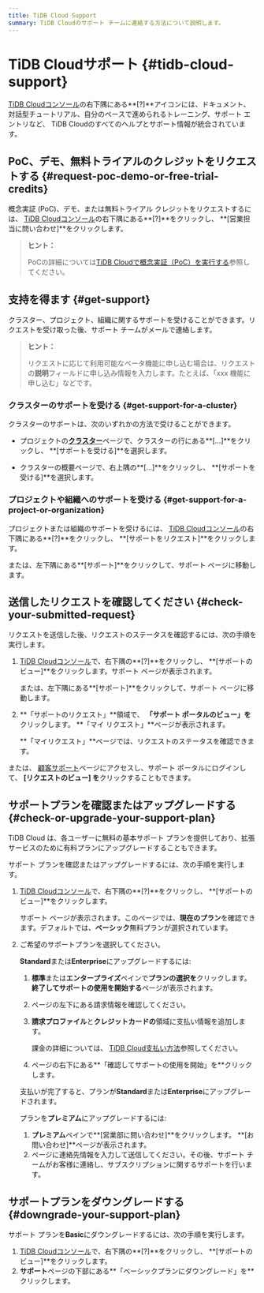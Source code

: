 ```yaml
---
title: TiDB Cloud Support
summary: TiDB Cloudのサポート チームに連絡する方法について説明します。
---
```


# TiDB Cloudサポート {#tidb-cloud-support}

[TiDB Cloudコンソール](https://tidbcloud.com/)の右下隅にある**[?]**アイコンには、ドキュメント、対話型チュートリアル、自分のペースで進められるトレーニング、サポート エントリなど、 TiDB Cloudのすべてのヘルプとサポート情報が統合されています。

## PoC、デモ、無料トライアルのクレジットをリクエストする {#request-poc-demo-or-free-trial-credits}

概念実証 (PoC)、デモ、または無料トライアル クレジットをリクエストするには、 [TiDB Cloudコンソール](https://tidbcloud.com/)の右下隅にある**[?]**をクリックし、 **[営業担当に問い合わせ]**をクリックします。

> **ヒント：**
>
> PoCの詳細については[TiDB Cloudで概念実証（PoC）を実行する](/tidb-cloud/tidb-cloud-poc.md)参照してください。

## 支持を得ます {#get-support}

クラスター、プロジェクト、組織に関するサポートを受けることができます。リクエストを受け取った後、サポート チームがメールで連絡します。

> **ヒント：**
>
> リクエストに応じて利用可能なベータ機能に申し込む場合は、リクエストの**説明**フィールドに申し込み情報を入力します。たとえば、「xxx 機能に申し込む」などです。

### クラスターのサポートを受ける {#get-support-for-a-cluster}

クラスターのサポートは、次のいずれかの方法で受けることができます。

-   プロジェクトの[**クラスター**](https://tidbcloud.com/console/clusters)ページで、クラスターの行にある**[...]**をクリックし、 **[サポートを受ける]**を選択します。

-   クラスターの概要ページで、右上隅の**[...]**をクリックし、 **[サポートを受ける]**を選択します。

### プロジェクトや組織へのサポートを受ける {#get-support-for-a-project-or-organization}

プロジェクトまたは組織のサポートを受けるには、 [TiDB Cloudコンソール](https://tidbcloud.com/)の右下隅にある**[?]**をクリックし、 **[サポートをリクエスト]**をクリックします。

または、<mdsvgicon name="icon-top-organization">左下隅にある**[サポート]**をクリックして、サポート ページに移動します。</mdsvgicon>

## 送信したリクエストを確認してください {#check-your-submitted-request}

リクエストを送信した後、リクエストのステータスを確認するには、次の手順を実行します。

1.  [TiDB Cloudコンソール](https://tidbcloud.com/)で、右下隅の**[?]**をクリックし、 **[サポートのビュー]**をクリックします。サポート ページが表示されます。

    または、<mdsvgicon name="icon-top-organization">左下隅にある**[サポート]**をクリックして、サポート ページに移動します。</mdsvgicon>

2.  **「サポートのリクエスト」**領域で、 **「サポート ポータルのビュー」を**クリックします。 **「マイ リクエスト」**ページが表示されます。

    **「マイリクエスト」**ページでは、リクエストのステータスを確認できます。

または、 [顧客サポート](https://support.pingcap.com/hc/en-us)ページにアクセスし、サポート ポータルにログインして、 **[リクエストのビュー] を**クリックすることもできます。

## サポートプランを確認またはアップグレードする {#check-or-upgrade-your-support-plan}

TiDB Cloud は、各ユーザーに無料の基本サポート プランを提供しており、拡張サービスのために有料プランにアップグレードすることもできます。

サポート プランを確認またはアップグレードするには、次の手順を実行します。

1.  [TiDB Cloudコンソール](https://tidbcloud.com/)で、右下隅の**[?]**をクリックし、 **[サポートのビュー]**をクリックします。

    サポート ページが表示されます。このページでは、**現在のプラン**を確認できます。デフォルトでは、**ベーシック**無料プランが選択されています。

2.  ご希望のサポートプランを選択してください。

    <SimpleTab>
     <div label="Upgrade to Standard or Enterprise">

    **Standard**または**Enterprise**にアップグレードするには:

    1.  **標準**または**エンタープライズ**ペインで**プランの選択を**クリックします。**終了してサポートの使用を開始する**ページが表示されます。

    2.  ページの左下にある請求情報を確認してください。

    3.  **請求プロファイル**と**クレジットカードの**領域に支払い情報を追加します。

        課金の詳細については、 [TiDB Cloud支払い方法](/tidb-cloud/tidb-cloud-billing.md#payment-method)参照してください。

    4.  ページの右下にある**「確認してサポートの使用を開始」を**クリックします。

    支払いが完了すると、プランが**Standard**または**Enterprise**にアップグレードされます。

    </div>
     <div label="Upgrade to Premium">

    プランを**プレミアム**にアップグレードするには:

    1.  **プレミアム**ペインで**[営業部に問い合わせ]**をクリックします。 **[お問い合わせ]**ページが表示されます。
    2.  ページに連絡先情報を入力して送信してください。その後、サポート チームがお客様に連絡し、サブスクリプションに関するサポートを行います。

    </div>
     </SimpleTab>

## サポートプランをダウングレードする {#downgrade-your-support-plan}

サポート プランを**Basic**にダウングレードするには、次の手順を実行します。

1.  [TiDB Cloudコンソール](https://tidbcloud.com/)で、右下隅の**[?]**をクリックし、 **[サポートのビュー]**をクリックします。
2.  **サポート**ページの下部にある**「ベーシックプランにダウングレード」を**クリックします。
